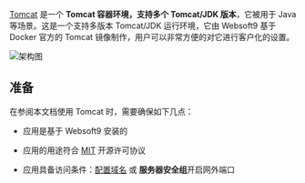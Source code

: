 [Tomcat](https://hub.docker.com/_/tomcat) 是一个 **Tomcat 容器环境，支持多个 Tomcat/JDK 版本**，它被用于 Java  等场景。这是一个支持多版本 Tomcat/JDK 运行环境，它由 Websoft9 基于 Docker 官方的 Tomcat 镜像制作，用户可以非常方便的对它进行客户化的设置。


![架构图](https://libs.websoft9.com/Websoft9/DocsPicture/zh/runtime/runtime-web-websoft9.png)


## 准备

在参阅本文档使用 Tomcat 时，需要确保如下几点：

- 应用是基于 Websoft9 安装的

- 应用的用途符合 [MIT](https://opensource.org/licenses/MIT) 开源许可协议

- 应用具备访问条件：[配置域名](./guide/appsetdomain) 或 **服务器安全组**开启网外端口